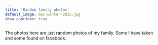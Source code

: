 ```yaml
---
title: 'Random family photos'
default_image: mac-winter-2015.jpg
show_captions: true
---
```


The photos here are just random photos of my family. Some I have taken and some found on facebook.